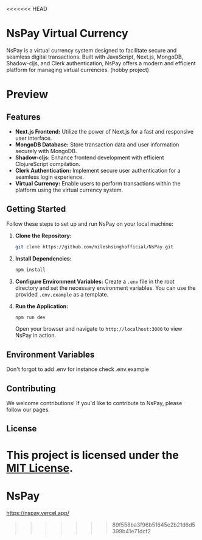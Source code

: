 <<<<<<< HEAD
# NsPay Virtual Currency

NsPay is a virtual currency system designed to facilitate secure and seamless digital transactions. Built with JavaScript, Next.js, MongoDB, Shadow-cljs, and Clerk authentication, NsPay offers a modern and efficient platform for managing virtual currencies.
(hobby project)

# Preview
 

## Features

- **Next.js Frontend:** Utilize the power of Next.js for a fast and responsive user interface.
- **MongoDB Database:** Store transaction data and user information securely with MongoDB.
- **Shadow-cljs:** Enhance frontend development with efficient ClojureScript compilation.
- **Clerk Authentication:** Implement secure user authentication for a seamless login experience.
- **Virtual Currency:** Enable users to perform transactions within the platform using the virtual currency system.

## Getting Started

Follow these steps to set up and run NsPay on your local machine:

1. **Clone the Repository:**
   ```bash
   git clone https://github.com/nileshsinghofficial/NsPay.git
   ```

2. **Install Dependencies:**
   ```bash
   npm install
   ```

3. **Configure Environment Variables:**
   Create a `.env` file in the root directory and set the necessary environment variables. You can use the provided `.env.example` as a template.

4. **Run the Application:**
   ```bash
   npm run dev
   ```

   Open your browser and navigate to `http://localhost:3000` to view NsPay in action.

## Environment Variables
Don't forgot to add .env for instance check .env.example


## Contributing

We welcome contributions! If you'd like to contribute to NsPay, please follow our pages.

## License

This project is licensed under the [MIT License](LICENSE).
=======
# NsPay
https://nspay.vercel.app/
>>>>>>> 89f558ba3f96b51645e2b21d6d5399b41e71dcf2
